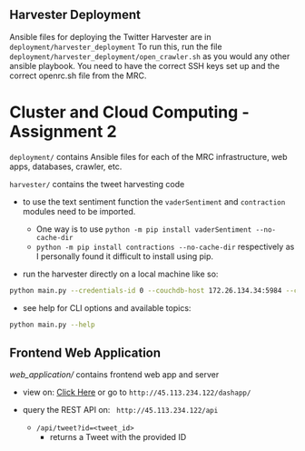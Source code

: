 ## Harvester Deployment

Ansible files for deploying the Twitter Harvester are in `deployment/harvester_deployment`
To run this, run the file `deployment/harvester_deployment/open_crawler.sh` as you would any other ansible playbook. You need to have the correct SSH keys set up and the correct openrc.sh file from the MRC.


# Cluster and Cloud Computing - Assignment 2

`deployment/` contains Ansible files for each of the MRC infrastructure, web apps, databases, crawler, etc.

`harvester/` contains the tweet harvesting code

- to use the text sentiment function the `vaderSentiment` and `contraction` modules need to be imported.

  - One way is to use `python -m pip install vaderSentiment --no-cache-dir`
  -  `python -m pip install contractions --no-cache-dir` respectively as I personally found it difficult to install using pip.

- run the harvester directly on a local machine like so: 
  
```bash    
python main.py --credentials-id 0 --couchdb-host 172.26.134.34:5984 --couchdb-username user --city melbourne --topic transport --mode stream --debug
```

- see help for CLI options and available topics:

```bash
python main.py --help
```


## Frontend Web Application

*web_application/* contains frontend web app and server

- view on: [Click Here](http://45.113.234.122/dashapp/) or go to `http://45.113.234.122/dashapp/`

- query the REST API on: ` http://45.113.234.122/api`
    - `/api/tweet?id=<tweet_id>`
        - returns a Tweet with the provided ID

